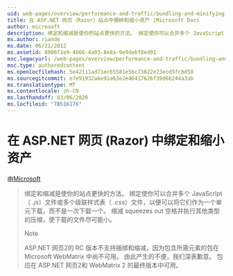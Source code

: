 ```yaml
---
uid: web-pages/overview/performance-and-traffic/bundling-and-minifying-assets-in-an-aspnet-web-pages-razor-site
title: 在 ASP.NET 网页（Razor）站点中捆绑和缩小资产 |Microsoft Docs
author: microsoft
description: 绑定和缩减是使你的站点更快的方法。 绑定使你可以合并多个 JavaScript （.js）文件或多个级联样式表（。
ms.author: riande
ms.date: 06/21/2012
ms.assetid: 8906f1e9-4b66-4a03-8e8a-9e9debf8ed91
msc.legacyurl: /web-pages/overview/performance-and-traffic/bundling-and-minifying-assets-in-an-aspnet-web-pages-razor-site
msc.type: authoredcontent
ms.openlocfilehash: 5e42111ad71ec65581e56c73822e23ecd5fcbd58
ms.sourcegitcommit: e7e91932a6e91a63e2e46417626f39d6b244a3ab
ms.translationtype: MT
ms.contentlocale: zh-CN
ms.lasthandoff: 03/06/2020
ms.locfileid: "78516176"
---
```

# <a name="bundling-and-minifying-assets-in-an-aspnet-web-pages-razor-site"></a>在 ASP.NET 网页 (Razor) 中绑定和缩小资产

由[Microsoft](https://github.com/microsoft)

> 绑定和缩减是使你的站点更快的方法。 绑定使你可以合并多个 JavaScript （ *.js*）文件或多个级联样式表（ *.css*）文件，以便可以将它们作为一个单元下载，而不是一次下载一个。 缩减 squeezes out 空格并执行其他类型的压缩，使下载的文件尽可能小。
> 
> > [!NOTE]
> > ASP.NET 网页2的 RC 版本不支持捆绑和缩减，因为包含所需元素的包在 Microsoft WebMatrix 中尚不可用。 由此产生的不便，我们深表歉意。 包应在 ASP.NET 网页2和 WebMatrix 2 的最终版本中可用。
